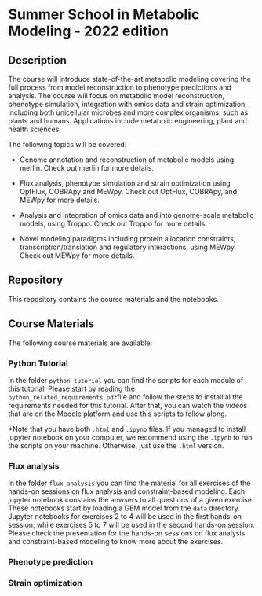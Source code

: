 # Summer School in Metabolic Modeling - 2022 edition

## Description
The course will introduce state-of-the-art metabolic modeling covering the full process from model reconstruction to phenotype predictions and analysis. 
The course will focus on metabolic model reconstruction, phenotype simulation, integration with omics data and strain optimization, including both unicellular microbes and more complex organisms, such as plants and humans. 
Applications include metabolic engineering, plant and health sciences.

The following topics will be covered:
- Genome annotation and reconstruction of metabolic models using merlin. 
Check out merlin for more details.

- Flux analysis, phenotype simulation and strain optimization using OptFlux, COBRApy and MEWpy. 
Check out OptFlux, COBRApy, and MEWpy for more details.

- Analysis and integration of omics data and into genome-scale metabolic models, using Troppo. 
Check out Troppo for more details.

- Novel modeling paradigms including protein allocation constraints, transcription/translation and regulatory interactions, using MEWpy. 
Check out MEWpy for more details.


## Repository
This repository contains the course materials and the notebooks.


## Course Materials
The following course materials are available:

### Python Tutorial
In the folder `python_tutorial` you can find the scripts for each module of this tutorial. Please start by reading the `python_related_requirements.pdf`file and follow the steps to install al the requirements needed for this tutorial. After that, you can watch the videos that are on the Moodle platform and use this scripts to follow along. 

*Note that you have both `.html` and `.ipynb` files. If you managed to install jupyter notebook on your computer, we recommend using the `.ipynb` to run the scripts on your machine. Otherwise, just use the `.html` version.

### Flux analysis
In the folder `flux_analysis` you can find the material for all exercises of the hands-on sessions on flux analysis and constraint-based modeling.
Each jupyter notebook constains the anwsers to all questions of a given exercise. These notebooks start by loading a GEM model from the `data` directory.
Jupyter notebooks for exercises 2 to 4 will be used in the first hands-on session, while exercises 5 to 7 will be used in the second hands-on session.
Please check the presentation for the hands-on sessions on flux analysis and constraint-based modeling to know more about the exercises.

### Phenotype prediction


### Strain optimization
